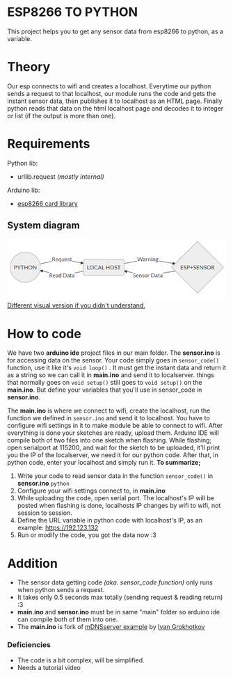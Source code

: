 # ESP8266 TO PYTHON
This project helps you to get any sensor data from esp8266 to python, as a variable.

# Theory
Our esp connects to wifi and creates a localhost. Everytime our python sends a request to that localhost, our module runs the code and gets the instant sensor data, then publishes it to localhost as an HTML page. Finally python reads that data on the html localhost page and decodes it to integer or list (if the output is more than one).

# Requirements
Python lib:
 - urllib.request *(mostly internal)*

Arduino lib:
- [esp8266 card library](https://arduino-esp8266.readthedocs.io/en/2.4.1/installing.html) 

## System diagram
![diagram](diagram1.png)  
[Different visual version if you didn't understand.](diagram2.png)

# How to code
We have two **arduino ide** project files in our main folder. The **sensor.ino** is for accessing data on the sensor. Your code simply goes in `sensor_code()` function, use it like it's `void loop()` .  It must get the instant data and return it as a string so we can call it in  **main.ino**  and send it to localserver. things that normally goes on `void setup()` still goes to `void setup()` on the **main.ino**. But define your variables that you'll use in sensor_code in **sensor.ino**.

The **main.ino** is where we connect to wifi, create the localhost, run the function we defined in `sensor.ino` and send it to localhost. You have to configure wifi settings in it to make module be able to connect to wifi. After everything is done your sketches are ready, upload them. Arduino IDE will compile both of two files into one sketch when flashing. While flashing; open serialport at 115200, and wait for the sketch to be uploaded, it'll print you the IP of the localserver, we need it for our python code.  After that, in python code, enter your localhost and simply run it. **To summarize;**

 1. Write your code to read sensor data in the function `sensor_code()` in **sensor.ino**  `python`
 2. Configure your wifi settings connect to, in **main.ino**
3.  While uploading the code, open serial port. The localhost's IP will be posted when flashing is done, localhosts IP changes by wifi to wifi, not session to session.
4. Define the URL variable in python code with localhost's IP, as an example: https://192.123.132
5. Run or modify the code, you got the data now :3

# Addition
 - The sensor data getting code *(aka. sensor_code function)* only runs when python sends a request.
- It takes only 0.5 seconds max totally (sending request & reading return) :3
- **main.ino** and **sensor.ino** must be in same "main" folder so arduino ide can compile both of them into one.
 - The **main.ino** is fork of [mDNSserver example](https://github.com/esp8266/Arduino/tree/master/libraries/ESP8266mDNS) by [Ivan Grokhotkov](https://github.com/igrr) 

### Deficiencies
 - The code is a bit complex, will be simplified.
 - Needs a tutorial video